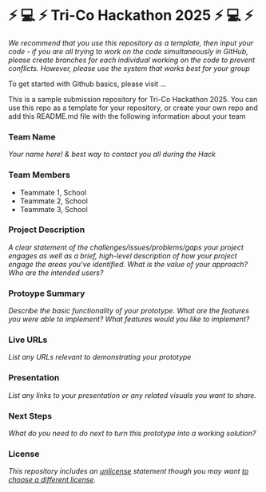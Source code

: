# :zap: :computer: :zap: Tri-Co Hackathon 2025 :zap: :computer: :zap:

*We recommend that you use this repository as a template, then input your code - if you are all trying to work on the code simultaneously in GitHub, please create branches for each individual working on the code to prevent conflicts. However, please use the system that works best for your group* 

To get started with Github basics, please visit ...

This is a sample submission repository for Tri-Co Hackathon 2025. You can use this repo as a template for your repository, or create your own repo and add this README.md file with the following information about your team

### Team Name

*Your name here! & best way to contact you all during the Hack*

### Team Members

- Teammate 1, School
- Teammate 2, School
- Teammate 3, School

### Project Description

*A clear statement of the challenges/issues/problems/gaps your project engages as well as a brief, high-level description of how your project engage the areas you've identified. What is the value of your approach? Who are the intended users?*

### Protoype Summary

*Describe the basic functionality of your prototype. What are the features you were able to implement? What features would you like to implement?*

### Live URLs

*List any URLs relevant to demonstrating your prototype*

### Presentation

*List any links to your presentation or any related visuals you want to share.*

### Next Steps

*What do you need to do next to turn this prototype into a working solution?*

### License

*This repository includes an [unlicense](http://unlicense.org/) statement though you may want [to choose a different license](https://choosealicense.com/).*

